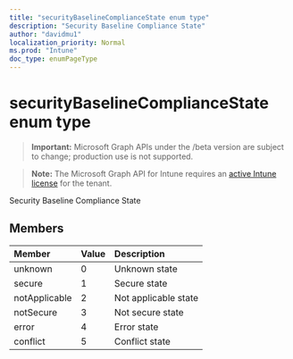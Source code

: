 ```yaml
---
title: "securityBaselineComplianceState enum type"
description: "Security Baseline Compliance State"
author: "davidmu1"
localization_priority: Normal
ms.prod: "Intune"
doc_type: enumPageType
---
```


# securityBaselineComplianceState enum type

> **Important:** Microsoft Graph APIs under the /beta version are subject to change; production use is not supported.

> **Note:** The Microsoft Graph API for Intune requires an [active Intune license](https://go.microsoft.com/fwlink/?linkid=839381) for the tenant.

Security Baseline Compliance State

## Members
|Member|Value|Description|
|:---|:---|:---|
|unknown|0|Unknown state|
|secure|1|Secure state|
|notApplicable|2|Not applicable state|
|notSecure|3|Not secure state|
|error|4|Error state|
|conflict|5|Conflict state|




